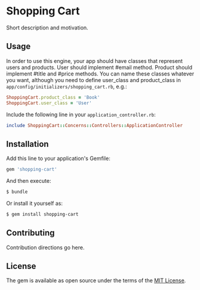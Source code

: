 # Shopping Cart
Short description and motivation.

## Usage
In order to use this engine, your app should have classes that represent users
and products.
User should implement #email method.
Product should implement #title and #price methods.
You can name these classes whatever you want, although you need to define
user_class and product_class in `app/config/initializers/shopping_cart.rb`, e.g.:
```ruby
ShoppingCart.product_class = 'Book'
ShoppingCart.user_class = 'User'
```
Include the following line in your `application_controller.rb`:
```ruby
include ShoppingCart::Concerns::Controllers::ApplicationController
```

## Installation
Add this line to your application's Gemfile:

```ruby
gem 'shopping-cart'
```

And then execute:
```bash
$ bundle
```

Or install it yourself as:
```bash
$ gem install shopping-cart
```

## Contributing
Contribution directions go here.

## License
The gem is available as open source under the terms of the [MIT License](http://opensource.org/licenses/MIT).

